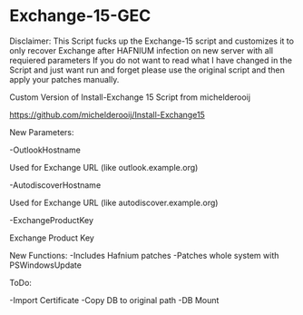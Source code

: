 # Exchange-15-GEC

Disclaimer:
This Script fucks up the Exchange-15 script and customizes it to only recover Exchange after HAFNIUM infection on new server with all requiered parameters
If you do not want to read what I have changed in the Script and just want run and forget please use the original script and then apply your patches manually.

Custom Version of Install-Exchange 15 Script from michelderooij

https://github.com/michelderooij/Install-Exchange15

New Parameters:

-OutlookHostname

Used for Exchange URL (like outlook.example.org)

-AutodiscoverHostname 

Used for Exchange URL (like autodiscover.example.org)

-ExchangeProductKey 

Exchange Product Key


New Functions:
-Includes Hafnium patches
-Patches whole system with PSWindowsUpdate 


ToDo:


-Import Certificate
-Copy DB to original path
-DB Mount



